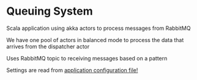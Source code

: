 # Queuing System
Scala application using akka actors to process messages from RabbitMQ

We have one pool of actors in balanced mode to process the data that arrives from the dispatcher actor

Uses RabbitMQ topic to receiving messages based on a pattern

Settings are read from [application configuration file!](https://github.com/NunuM/queuing-system/blob/master/src/main/resources/application.conf)
